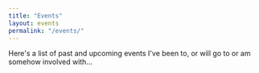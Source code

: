 ```yaml
---
title: "Events"
layout: events
permalink: "/events/"
---
```

Here's a list of past and upcoming events I've been to, or will go to or am somehow involved with...